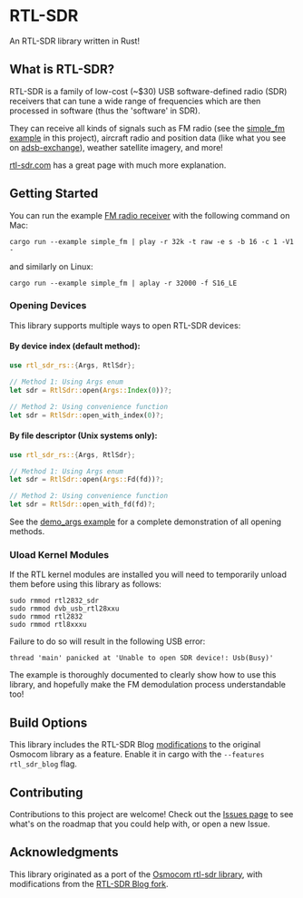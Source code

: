 # RTL-SDR
An RTL-SDR library written in Rust!

## What is RTL-SDR?
RTL-SDR is a family of low-cost (~$30) USB software-defined radio (SDR) receivers that can tune a wide range of frequencies which are then processed in software (thus the 'software' in SDR).

They can receive all kinds of signals such as FM radio (see the [simple_fm example](examples/) in this project), aircraft radio and position data (like what you see on [adsb-exchange](https://globe.adsbexchange.com/)), weather satellite imagery, and more!

[rtl-sdr.com](https://www.rtl-sdr.com/about-rtl-sdr/) has a great page with much more explanation.
## Getting Started
You can run the example [FM radio receiver](examples/simple_fm.rs) with the following command on Mac:
```
cargo run --example simple_fm | play -r 32k -t raw -e s -b 16 -c 1 -V1 -
```
and similarly on Linux:
```
cargo run --example simple_fm | aplay -r 32000 -f S16_LE
```

### Opening Devices
This library supports multiple ways to open RTL-SDR devices:

#### By device index (default method):
```rust
use rtl_sdr_rs::{Args, RtlSdr};

// Method 1: Using Args enum
let sdr = RtlSdr::open(Args::Index(0))?;

// Method 2: Using convenience function 
let sdr = RtlSdr::open_with_index(0)?;
```

#### By file descriptor (Unix systems only):
```rust
use rtl_sdr_rs::{Args, RtlSdr};

// Method 1: Using Args enum
let sdr = RtlSdr::open(Args::Fd(fd))?;

// Method 2: Using convenience function
let sdr = RtlSdr::open_with_fd(fd)?;
```

See the [demo_args example](examples/demo_args.rs) for a complete demonstration of all opening methods.
### Uload Kernel Modules
If the RTL kernel modules are installed you will need to temporarily unload them before using this library as follows:
```
sudo rmmod rtl2832_sdr
sudo rmmod dvb_usb_rtl28xxu
sudo rmmod rtl2832
sudo rmmod rtl8xxxu
```
Failure to do so will result in the following USB error:
```
thread 'main' panicked at 'Unable to open SDR device!: Usb(Busy)'
```

The example is thoroughly documented to clearly show how to use this library, and hopefully make the FM demodulation process understandable too!

## Build Options
This library includes the RTL-SDR Blog [modifications](https://github.com/rtlsdrblog/rtl-sdr-blog) to the original Osmocom library as a feature. Enable it in cargo with the `--features rtl_sdr_blog` flag.

## Contributing
Contributions to this project are welcome! Check out the [Issues page](https://github.com/ccostes/rtl-sdr-rs/issues) to see what's on the roadmap that you could help with, or open a new Issue.

## Acknowledgments
This library originated as a port of the [Osmocom rtl-sdr library](https://osmocom.org/projects/rtl-sdr/wiki), with modifications from the [RTL-SDR Blog fork](https://github.com/rtlsdrblog/rtl-sdr-blog).
